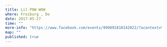 ```yaml
---
title: Lil POW WOW
where: Freiburg , De
date: 2017-05-27
time: ""
more-info: "https://www.facebook.com/events/999891810142022/?acontext=%7B%22source%22%3A5%2C%22page_id_source%22%3A601617756549643%2C%22action_history%22%3A[%7B%22surface%22%3A%22page%22%2C%22mechanism%22%3A%22main_list%22%2C%22extra_data%22%3A%22%7B%5C%22page_id%5C%22%3A601617756549643%2C%5C%22tour_id%5C%22%3Anull%7D%22%7D]%2C%22has_source%22%3Atrue%7D"
map: ""
published: true
---
```

